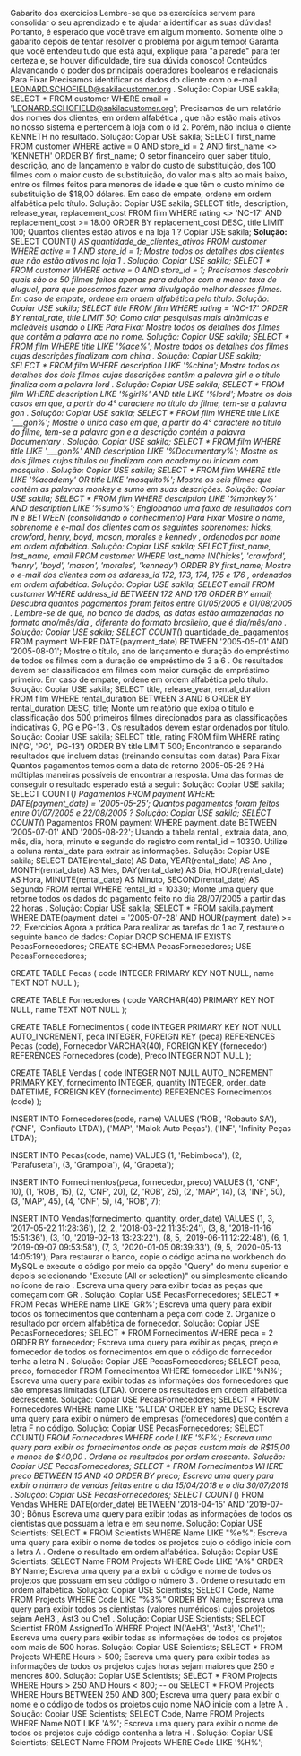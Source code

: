 Gabarito dos exercícios
Lembre-se que os exercícios servem para consolidar o seu aprendizado e te ajudar a identificar as suas dúvidas! Portanto, é esperado que você trave em algum momento. Somente olhe o gabarito depois de tentar resolver o problema por algum tempo! Garanta que você entendeu tudo que está aqui, explique para "a parede" para ter certeza e, se houver dificuldade, tire sua dúvida conosco!
Conteúdos
Alavancando o poder dos principais operadores booleanos e relacionais
Para Fixar
Precisamos identificar os dados do cliente com o e-mail LEONARD.SCHOFIELD@sakilacustomer.org . Solução:
Copiar
USE sakila;
SELECT * FROM customer
WHERE email = 'LEONARD.SCHOFIELD@sakilacustomer.org';
Precisamos de um relatório dos nomes dos clientes, em ordem alfabética , que não estão mais ativos no nosso sistema e pertencem à loja com o id 2. Porém, não inclua o cliente KENNETH no resultado. Solução:
Copiar
USE sakila;
SELECT first_name FROM customer
WHERE active = 0 AND store_id = 2 AND first_name <> 'KENNETH'
ORDER BY first_name;
O setor financeiro quer saber título, descrição, ano de lançamento e valor do custo de substituição, dos 100 filmes com o maior custo de substituição, do valor mais alto ao mais baixo, entre os filmes feitos para menores de idade e que têm o custo mínimo de substituição de $18,00 dólares. Em caso de empate, ordene em ordem alfabética pelo título. Solução:
Copiar
USE sakila;
SELECT title, description, release_year, replacement_cost FROM film
WHERE rating <> 'NC-17' AND replacement_cost >= 18.00
ORDER BY replacement_cost DESC, title
LIMIT 100;
Quantos clientes estão ativos e na loja 1 ?
Copiar
USE sakila;
**Solução:**
SELECT COUNT(*) AS quantidade_de_clientes_ativos FROM customer
WHERE active = 1 AND store_id = 1;
Mostre todos os detalhes dos clientes que não estão ativos na loja 1 . Solução:
Copiar
USE sakila;
SELECT * FROM customer
WHERE active = 0 AND store_id = 1;
Precisamos descobrir quais são os 50 filmes feitos apenas para adultos com a menor taxa de aluguel, para que possamos fazer uma divulgação melhor desses filmes. Em caso de empate, ordene em ordem alfabética pelo título. Solução:
Copiar
USE sakila;
SELECT title FROM film
WHERE rating = 'NC-17' 
ORDER BY rental_rate, title
LIMIT 50;
Como criar pesquisas mais dinâmicas e maleáveis usando o LIKE
Para Fixar
Mostre todos os detalhes dos filmes que contêm a palavra ace no nome. Solução:
Copiar
USE sakila;
SELECT * FROM film
WHERE title LIKE '%ace%';
Mostre todos os detalhes dos filmes cujas descrições finalizam com china . Solução:
Copiar
USE sakila;
SELECT * FROM film
WHERE description LIKE '%china';
Mostre todos os detalhes dos dois filmes cujas descrições contêm a palavra girl e o título finaliza com a palavra lord . Solução:
Copiar
USE sakila;
SELECT * FROM film
WHERE description LIKE '%girl%' AND title LIKE '%lord';
Mostre os dois casos em que, a partir do 4° caractere no título do filme, tem-se a palavra gon . Solução:
Copiar
USE sakila;
SELECT * FROM film
WHERE title LIKE '___gon%';
Mostre o único caso em que, a partir do 4° caractere no título do filme, tem-se a palavra gon e a descrição contém a palavra Documentary . Solução:
Copiar
USE sakila;
SELECT * FROM film
WHERE title LIKE '___gon%' AND description LIKE '%Documentary%';
Mostre os dois filmes cujos títulos ou finalizam com academy ou iniciam com mosquito . Solução:
Copiar
USE sakila;
SELECT * FROM film
WHERE title LIKE '%academy' OR title LIKE 'mosquito%';
Mostre os seis filmes que contêm as palavras monkey e sumo em suas descrições. Solução:
Copiar
USE sakila;
SELECT * FROM film
WHERE description LIKE '%monkey%' AND description LIKE '%sumo%';
Englobando uma faixa de resultados com IN e BETWEEN (consolidando o conhecimento)
Para Fixar
Mostre o nome, sobrenome e e-mail dos clientes com os seguintes sobrenomes: hicks, crawford, henry, boyd, mason, morales e kennedy , ordenados por nome em ordem alfabética. Solução:
Copiar
USE sakila;
SELECT first_name, last_name, email FROM customer
WHERE last_name IN('hicks', 'crawford', 'henry', 'boyd', 'mason', 'morales', 'kennedy')
ORDER BY first_name;
Mostre o e-mail dos clientes com os address_id 172, 173, 174, 175 e 176 , ordenados em ordem alfabética. Solução:
Copiar
USE sakila;
SELECT email FROM customer
WHERE address_id BETWEEN 172 AND 176
ORDER BY email;
Descubra quantos pagamentos foram feitos entre 01/05/2005 e 01/08/2005 . Lembre-se de que, no banco de dados, as datas estão armazenadas no formato ano/mês/dia , diferente do formato brasileiro, que é dia/mês/ano . Solução:
Copiar
USE sakila;
SELECT COUNT(*) quantidade_de_pagamentos FROM payment
WHERE DATE(payment_date) BETWEEN '2005-05-01' AND '2005-08-01';
Mostre o título, ano de lançamento e duração do empréstimo de todos os filmes com a duração de empréstimo de 3 a 6 . Os resultados devem ser classificados em filmes com maior duração de empréstimo primeiro. Em caso de empate, ordene em ordem alfabética pelo título. Solução:
Copiar
USE sakila;
SELECT title, release_year, rental_duration FROM film
WHERE rental_duration BETWEEN 3 AND 6
ORDER BY rental_duration DESC, title;
Monte um relatório que exiba o título e classificação dos 500 primeiros filmes direcionados para as classificações indicativas G, PG e PG-13 . Os resultados devem estar ordenados por título. Solução:
Copiar
USE sakila;
SELECT title, rating FROM film
WHERE rating IN('G', 'PG', 'PG-13')
ORDER BY title
LIMIT 500;
Encontrando e separando resultados que incluem datas (treinando consultas com datas)
Para Fixar
Quantos pagamentos temos com a data de retorno 2005-05-25 ? Há múltiplas maneiras possíveis de encontrar a resposta.
Uma das formas de conseguir o resultado esperado está a seguir: Solução:
Copiar
USE sakila;
SELECT COUNT(*) Pagamentos FROM payment
WHERE DATE(payment_date) = '2005-05-25';
Quantos pagamentos foram feitos entre 01/07/2005 e 22/08/2005 ? Solução:
Copiar
USE sakila;
SELECT COUNT(*) Pagamentos FROM payment
WHERE payment_date BETWEEN '2005-07-01' AND '2005-08-22';
Usando a tabela rental , extraia data, ano, mês, dia, hora, minuto e segundo do registro com rental_id = 10330. Utilize a coluna rental_date para extrair as informações. Solução:
Copiar
USE sakila;
SELECT DATE(rental_date) AS Data,
YEAR(rental_date) AS Ano ,
MONTH(rental_date) AS Mes,
DAY(rental_date) AS Dia,
HOUR(rental_date) AS Hora,
MINUTE(rental_date) AS Minuto,
SECOND(rental_date) AS Segundo
FROM rental
WHERE rental_id = 10330;
Monte uma query que retorne todos os dados do pagamento feito no dia 28/07/2005 a partir das 22 horas . Solução:
Copiar
USE sakila;
SELECT * FROM sakila.payment
WHERE DATE(payment_date) = '2005-07-28' AND HOUR(payment_date) >= 22;
Exercícios
Agora a prática
Para realizar as tarefas do 1 ao 7, restaure o seguinte banco de dados:
Copiar
DROP SCHEMA IF EXISTS PecasFornecedores;
CREATE SCHEMA PecasFornecedores;
USE PecasFornecedores;

CREATE TABLE Pecas (
  code INTEGER PRIMARY KEY NOT NULL,
  name TEXT NOT NULL
);

CREATE TABLE Fornecedores (
  code VARCHAR(40) PRIMARY KEY NOT NULL,
  name TEXT NOT NULL
);

CREATE TABLE Fornecimentos (
  code INTEGER PRIMARY KEY NOT NULL AUTO_INCREMENT,
  peca INTEGER,
  FOREIGN KEY (peca) REFERENCES Pecas (code),
  Fornecedor VARCHAR(40),
  FOREIGN KEY (fornecedor) REFERENCES Fornecedores (code),
  Preco INTEGER NOT NULL
);

CREATE TABLE Vendas (
  code INTEGER NOT NULL AUTO_INCREMENT PRIMARY KEY,
  fornecimento INTEGER,
  quantity INTEGER,
  order_date DATETIME,
  FOREIGN KEY (fornecimento) REFERENCES Fornecimentos (code)
);

INSERT INTO Fornecedores(code, name)
  VALUES ('ROB', 'Robauto SA'),
    ('CNF', 'Confiauto LTDA'),
    ('MAP', 'Malok Auto Peças'),
    ('INF', 'Infinity Peças LTDA');

INSERT INTO Pecas(code, name)
  VALUES (1, 'Rebimboca'),
    (2, 'Parafuseta'),
    (3, 'Grampola'),
    (4, 'Grapeta');

INSERT INTO Fornecimentos(peca, fornecedor, preco)
  VALUES (1, 'CNF', 10),
    (1, 'ROB', 15),
    (2, 'CNF', 20),
    (2, 'ROB', 25),
    (2, 'MAP', 14),
    (3, 'INF', 50),
    (3, 'MAP', 45),
    (4, 'CNF', 5),
    (4, 'ROB', 7);

INSERT INTO Vendas(fornecimento, quantity, order_date)
  VALUES (1, 3, '2017-05-22 11:28:36'),
    (2, 2, '2018-03-22 11:35:24'),
    (3, 8, '2018-11-16 15:51:36'),
    (3, 10, '2019-02-13 13:23:22'),
    (8, 5, '2019-06-11 12:22:48'),
    (6, 1, '2019-09-07 09:53:58'),
    (7, 3, '2020-01-05 08:39:33'),
    (9, 5, '2020-05-13 14:05:19');
Para restaurar o banco, copie o código acima no workbench do MySQL e execute o código por meio da opção "Query" do menu superior e depois selecionando "Execute (All or selection)" ou simplesmente clicando no ícone de raio .
Escreva uma query para exibir todas as peças que começam com GR . Solução:
Copiar
USE PecasFornecedores;
SELECT * FROM Pecas
WHERE name LIKE 'GR%';
Escreva uma query para exibir todos os fornecimentos que contenham a peça com code 2. Organize o resultado por ordem alfabética de fornecedor. Solução:
Copiar
USE PecasFornecedores;
SELECT * FROM Fornecimentos
WHERE peca = 2 ORDER BY fornecedor;
Escreva uma query para exibir as peças, preço e fornecedor de todos os fornecimentos em que o código do fornecedor tenha a letra N . Solução:
Copiar
USE PecasFornecedores;
SELECT peca, preco, fornecedor FROM Fornecimentos
WHERE fornecedor LIKE '%N%';
Escreva uma query para exibir todas as informações dos fornecedores que são empresas limitadas (LTDA). Ordene os resultados em ordem alfabética decrescente. Solução:
Copiar
USE PecasFornecedores;
SELECT * FROM Fornecedores
WHERE name LIKE '%LTDA' ORDER BY name DESC;
Escreva uma query para exibir o número de empresas (fornecedores) que contém a letra F no código. Solução:
Copiar
USE PecasFornecedores;
SELECT COUNT(*) FROM Fornecedores
WHERE code LIKE '%F%';
Escreva uma query para exibir os fornecimentos onde as peças custam mais de R$15,00 e menos de $40,00 . Ordene os resultados por ordem crescente. Solução:
Copiar
USE PecasFornecedores;
SELECT * FROM Fornecimentos
WHERE preco BETWEEN 15 AND 40 ORDER BY preco;
Escreva uma query para exibir o número de vendas feitas entre o dia 15/04/2018 e o dia 30/07/2019 . Solução:
Copiar
USE PecasFornecedores;
SELECT COUNT(*) FROM Vendas
WHERE DATE(order_date) BETWEEN '2018-04-15' AND '2019-07-30';
Bônus
Escreva uma query para exibir todas as informações de todos os cientistas que possuam a letra e em seu nome. Solução:
Copiar
USE Scientists;
SELECT * FROM Scientists
WHERE Name LIKE "%e%";
Escreva uma query para exibir o nome de todos os projetos cujo o código inicie com a letra A . Ordene o resultado em ordem alfabética. Solução:
Copiar
USE Scientists;
SELECT Name FROM Projects
WHERE Code LIKE "A%" ORDER BY Name;
Escreva uma query para exibir o código e nome de todos os projetos que possuam em seu código o número 3 . Ordene o resultado em ordem alfabética. Solução:
Copiar
USE Scientists;
SELECT Code, Name FROM Projects
WHERE Code LIKE "%3%" ORDER BY Name;
Escreva uma query para exibir todos os cientistas (valores numéricos) cujos projetos sejam AeH3 , Ast3 ou Che1 . Solução:
Copiar
USE Scientists;
SELECT Scientist FROM AssignedTo
WHERE Project IN('AeH3', 'Ast3', 'Che1');
Escreva uma query para exibir todas as informações de todos os projetos com mais de 500 horas. Solução:
Copiar
USE Scientists;
SELECT * FROM Projects
WHERE Hours > 500;
Escreva uma query para exibir todas as informações de todos os projetos cujas horas sejam maiores que 250 e menores 800. Solução:
Copiar
USE Scientists;
SELECT * FROM Projects WHERE Hours > 250 AND Hours < 800;
-- ou
SELECT * FROM Projects WHERE Hours BETWEEN 250 AND 800;
Escreva uma query para exibir o nome e o código de todos os projetos cujo nome NÃO inicie com a letre A . Solução:
Copiar
USE Scientists;
SELECT Code, Name FROM Projects
WHERE Name NOT LIKE 'A%';
Escreva uma query para exibir o nome de todos os projetos cujo código contenha a letra H . Solução:
Copiar
USE Scientists;
SELECT Name FROM Projects
WHERE Code LIKE '%H%';